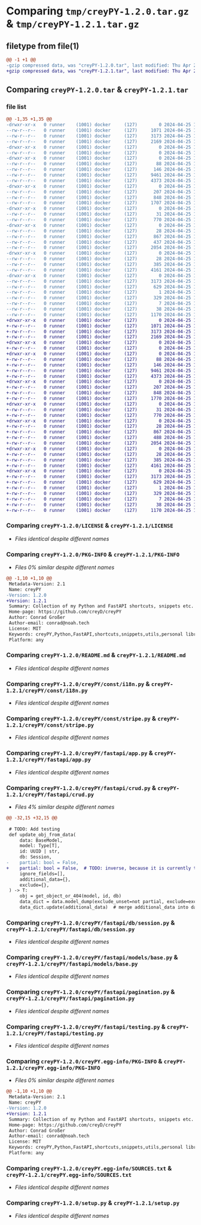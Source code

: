 # Comparing `tmp/creyPY-1.2.0.tar.gz` & `tmp/creyPY-1.2.1.tar.gz`

## filetype from file(1)

```diff
@@ -1 +1 @@
-gzip compressed data, was "creyPY-1.2.0.tar", last modified: Thu Apr 25 16:21:28 2024, max compression
+gzip compressed data, was "creyPY-1.2.1.tar", last modified: Thu Apr 25 16:46:38 2024, max compression
```

## Comparing `creyPY-1.2.0.tar` & `creyPY-1.2.1.tar`

### file list

```diff
@@ -1,35 +1,35 @@
-drwxr-xr-x   0 runner    (1001) docker     (127)        0 2024-04-25 16:21:28.566928 creyPY-1.2.0/
--rw-r--r--   0 runner    (1001) docker     (127)     1071 2024-04-25 16:21:12.000000 creyPY-1.2.0/LICENSE
--rw-r--r--   0 runner    (1001) docker     (127)     3173 2024-04-25 16:21:28.566928 creyPY-1.2.0/PKG-INFO
--rw-r--r--   0 runner    (1001) docker     (127)     2169 2024-04-25 16:21:12.000000 creyPY-1.2.0/README.md
-drwxr-xr-x   0 runner    (1001) docker     (127)        0 2024-04-25 16:21:28.562928 creyPY-1.2.0/creyPY/
--rw-r--r--   0 runner    (1001) docker     (127)        0 2024-04-25 16:21:12.000000 creyPY-1.2.0/creyPY/__init__.py
-drwxr-xr-x   0 runner    (1001) docker     (127)        0 2024-04-25 16:21:28.562928 creyPY-1.2.0/creyPY/const/
--rw-r--r--   0 runner    (1001) docker     (127)       88 2024-04-25 16:21:12.000000 creyPY-1.2.0/creyPY/const/__init__.py
--rw-r--r--   0 runner    (1001) docker     (127)      146 2024-04-25 16:21:12.000000 creyPY-1.2.0/creyPY/const/groups.py
--rw-r--r--   0 runner    (1001) docker     (127)     9461 2024-04-25 16:21:12.000000 creyPY-1.2.0/creyPY/const/i18n.py
--rw-r--r--   0 runner    (1001) docker     (127)     4373 2024-04-25 16:21:12.000000 creyPY-1.2.0/creyPY/const/stripe.py
-drwxr-xr-x   0 runner    (1001) docker     (127)        0 2024-04-25 16:21:28.562928 creyPY-1.2.0/creyPY/fastapi/
--rw-r--r--   0 runner    (1001) docker     (127)      207 2024-04-25 16:21:12.000000 creyPY-1.2.0/creyPY/fastapi/__init__.py
--rw-r--r--   0 runner    (1001) docker     (127)      848 2024-04-25 16:21:12.000000 creyPY-1.2.0/creyPY/fastapi/app.py
--rw-r--r--   0 runner    (1001) docker     (127)     1707 2024-04-25 16:21:12.000000 creyPY-1.2.0/creyPY/fastapi/crud.py
-drwxr-xr-x   0 runner    (1001) docker     (127)        0 2024-04-25 16:21:28.562928 creyPY-1.2.0/creyPY/fastapi/db/
--rw-r--r--   0 runner    (1001) docker     (127)       31 2024-04-25 16:21:12.000000 creyPY-1.2.0/creyPY/fastapi/db/__init__.py
--rw-r--r--   0 runner    (1001) docker     (127)      770 2024-04-25 16:21:12.000000 creyPY-1.2.0/creyPY/fastapi/db/session.py
-drwxr-xr-x   0 runner    (1001) docker     (127)        0 2024-04-25 16:21:28.562928 creyPY-1.2.0/creyPY/fastapi/models/
--rw-r--r--   0 runner    (1001) docker     (127)       28 2024-04-25 16:21:12.000000 creyPY-1.2.0/creyPY/fastapi/models/__init__.py
--rw-r--r--   0 runner    (1001) docker     (127)      867 2024-04-25 16:21:12.000000 creyPY-1.2.0/creyPY/fastapi/models/base.py
--rw-r--r--   0 runner    (1001) docker     (127)      437 2024-04-25 16:21:12.000000 creyPY-1.2.0/creyPY/fastapi/order_by.py
--rw-r--r--   0 runner    (1001) docker     (127)     2054 2024-04-25 16:21:12.000000 creyPY-1.2.0/creyPY/fastapi/pagination.py
-drwxr-xr-x   0 runner    (1001) docker     (127)        0 2024-04-25 16:21:28.562928 creyPY-1.2.0/creyPY/fastapi/schemas/
--rw-r--r--   0 runner    (1001) docker     (127)       28 2024-04-25 16:21:12.000000 creyPY-1.2.0/creyPY/fastapi/schemas/__init__.py
--rw-r--r--   0 runner    (1001) docker     (127)      385 2024-04-25 16:21:12.000000 creyPY-1.2.0/creyPY/fastapi/schemas/base.py
--rw-r--r--   0 runner    (1001) docker     (127)     4161 2024-04-25 16:21:12.000000 creyPY-1.2.0/creyPY/fastapi/testing.py
-drwxr-xr-x   0 runner    (1001) docker     (127)        0 2024-04-25 16:21:28.566928 creyPY-1.2.0/creyPY.egg-info/
--rw-r--r--   0 runner    (1001) docker     (127)     3173 2024-04-25 16:21:28.000000 creyPY-1.2.0/creyPY.egg-info/PKG-INFO
--rw-r--r--   0 runner    (1001) docker     (127)      629 2024-04-25 16:21:28.000000 creyPY-1.2.0/creyPY.egg-info/SOURCES.txt
--rw-r--r--   0 runner    (1001) docker     (127)        1 2024-04-25 16:21:28.000000 creyPY-1.2.0/creyPY.egg-info/dependency_links.txt
--rw-r--r--   0 runner    (1001) docker     (127)      329 2024-04-25 16:21:28.000000 creyPY-1.2.0/creyPY.egg-info/requires.txt
--rw-r--r--   0 runner    (1001) docker     (127)        7 2024-04-25 16:21:28.000000 creyPY-1.2.0/creyPY.egg-info/top_level.txt
--rw-r--r--   0 runner    (1001) docker     (127)       38 2024-04-25 16:21:28.566928 creyPY-1.2.0/setup.cfg
--rw-r--r--   0 runner    (1001) docker     (127)     1170 2024-04-25 16:21:12.000000 creyPY-1.2.0/setup.py
+drwxr-xr-x   0 runner    (1001) docker     (127)        0 2024-04-25 16:46:38.754283 creyPY-1.2.1/
+-rw-r--r--   0 runner    (1001) docker     (127)     1071 2024-04-25 16:46:19.000000 creyPY-1.2.1/LICENSE
+-rw-r--r--   0 runner    (1001) docker     (127)     3173 2024-04-25 16:46:38.754283 creyPY-1.2.1/PKG-INFO
+-rw-r--r--   0 runner    (1001) docker     (127)     2169 2024-04-25 16:46:19.000000 creyPY-1.2.1/README.md
+drwxr-xr-x   0 runner    (1001) docker     (127)        0 2024-04-25 16:46:38.750282 creyPY-1.2.1/creyPY/
+-rw-r--r--   0 runner    (1001) docker     (127)        0 2024-04-25 16:46:19.000000 creyPY-1.2.1/creyPY/__init__.py
+drwxr-xr-x   0 runner    (1001) docker     (127)        0 2024-04-25 16:46:38.750282 creyPY-1.2.1/creyPY/const/
+-rw-r--r--   0 runner    (1001) docker     (127)       88 2024-04-25 16:46:19.000000 creyPY-1.2.1/creyPY/const/__init__.py
+-rw-r--r--   0 runner    (1001) docker     (127)      146 2024-04-25 16:46:19.000000 creyPY-1.2.1/creyPY/const/groups.py
+-rw-r--r--   0 runner    (1001) docker     (127)     9461 2024-04-25 16:46:19.000000 creyPY-1.2.1/creyPY/const/i18n.py
+-rw-r--r--   0 runner    (1001) docker     (127)     4373 2024-04-25 16:46:19.000000 creyPY-1.2.1/creyPY/const/stripe.py
+drwxr-xr-x   0 runner    (1001) docker     (127)        0 2024-04-25 16:46:38.750282 creyPY-1.2.1/creyPY/fastapi/
+-rw-r--r--   0 runner    (1001) docker     (127)      207 2024-04-25 16:46:19.000000 creyPY-1.2.1/creyPY/fastapi/__init__.py
+-rw-r--r--   0 runner    (1001) docker     (127)      848 2024-04-25 16:46:19.000000 creyPY-1.2.1/creyPY/fastapi/app.py
+-rw-r--r--   0 runner    (1001) docker     (127)     1770 2024-04-25 16:46:19.000000 creyPY-1.2.1/creyPY/fastapi/crud.py
+drwxr-xr-x   0 runner    (1001) docker     (127)        0 2024-04-25 16:46:38.754283 creyPY-1.2.1/creyPY/fastapi/db/
+-rw-r--r--   0 runner    (1001) docker     (127)       31 2024-04-25 16:46:19.000000 creyPY-1.2.1/creyPY/fastapi/db/__init__.py
+-rw-r--r--   0 runner    (1001) docker     (127)      770 2024-04-25 16:46:19.000000 creyPY-1.2.1/creyPY/fastapi/db/session.py
+drwxr-xr-x   0 runner    (1001) docker     (127)        0 2024-04-25 16:46:38.754283 creyPY-1.2.1/creyPY/fastapi/models/
+-rw-r--r--   0 runner    (1001) docker     (127)       28 2024-04-25 16:46:19.000000 creyPY-1.2.1/creyPY/fastapi/models/__init__.py
+-rw-r--r--   0 runner    (1001) docker     (127)      867 2024-04-25 16:46:19.000000 creyPY-1.2.1/creyPY/fastapi/models/base.py
+-rw-r--r--   0 runner    (1001) docker     (127)      488 2024-04-25 16:46:19.000000 creyPY-1.2.1/creyPY/fastapi/order_by.py
+-rw-r--r--   0 runner    (1001) docker     (127)     2054 2024-04-25 16:46:19.000000 creyPY-1.2.1/creyPY/fastapi/pagination.py
+drwxr-xr-x   0 runner    (1001) docker     (127)        0 2024-04-25 16:46:38.754283 creyPY-1.2.1/creyPY/fastapi/schemas/
+-rw-r--r--   0 runner    (1001) docker     (127)       28 2024-04-25 16:46:19.000000 creyPY-1.2.1/creyPY/fastapi/schemas/__init__.py
+-rw-r--r--   0 runner    (1001) docker     (127)      385 2024-04-25 16:46:19.000000 creyPY-1.2.1/creyPY/fastapi/schemas/base.py
+-rw-r--r--   0 runner    (1001) docker     (127)     4161 2024-04-25 16:46:19.000000 creyPY-1.2.1/creyPY/fastapi/testing.py
+drwxr-xr-x   0 runner    (1001) docker     (127)        0 2024-04-25 16:46:38.754283 creyPY-1.2.1/creyPY.egg-info/
+-rw-r--r--   0 runner    (1001) docker     (127)     3173 2024-04-25 16:46:38.000000 creyPY-1.2.1/creyPY.egg-info/PKG-INFO
+-rw-r--r--   0 runner    (1001) docker     (127)      629 2024-04-25 16:46:38.000000 creyPY-1.2.1/creyPY.egg-info/SOURCES.txt
+-rw-r--r--   0 runner    (1001) docker     (127)        1 2024-04-25 16:46:38.000000 creyPY-1.2.1/creyPY.egg-info/dependency_links.txt
+-rw-r--r--   0 runner    (1001) docker     (127)      329 2024-04-25 16:46:38.000000 creyPY-1.2.1/creyPY.egg-info/requires.txt
+-rw-r--r--   0 runner    (1001) docker     (127)        7 2024-04-25 16:46:38.000000 creyPY-1.2.1/creyPY.egg-info/top_level.txt
+-rw-r--r--   0 runner    (1001) docker     (127)       38 2024-04-25 16:46:38.754283 creyPY-1.2.1/setup.cfg
+-rw-r--r--   0 runner    (1001) docker     (127)     1170 2024-04-25 16:46:19.000000 creyPY-1.2.1/setup.py
```

### Comparing `creyPY-1.2.0/LICENSE` & `creyPY-1.2.1/LICENSE`

 * *Files identical despite different names*

### Comparing `creyPY-1.2.0/PKG-INFO` & `creyPY-1.2.1/PKG-INFO`

 * *Files 0% similar despite different names*

```diff
@@ -1,10 +1,10 @@
 Metadata-Version: 2.1
 Name: creyPY
-Version: 1.2.0
+Version: 1.2.1
 Summary: Collection of my Python and FastAPI shortcuts, snippets etc.
 Home-page: https://github.com/creyD/creyPY
 Author: Conrad Großer
 Author-email: conrad@noah.tech
 License: MIT
 Keywords: creyPY,Python,FastAPI,shortcuts,snippets,utils,personal library
 Platform: any
```

### Comparing `creyPY-1.2.0/README.md` & `creyPY-1.2.1/README.md`

 * *Files identical despite different names*

### Comparing `creyPY-1.2.0/creyPY/const/i18n.py` & `creyPY-1.2.1/creyPY/const/i18n.py`

 * *Files identical despite different names*

### Comparing `creyPY-1.2.0/creyPY/const/stripe.py` & `creyPY-1.2.1/creyPY/const/stripe.py`

 * *Files identical despite different names*

### Comparing `creyPY-1.2.0/creyPY/fastapi/app.py` & `creyPY-1.2.1/creyPY/fastapi/app.py`

 * *Files identical despite different names*

### Comparing `creyPY-1.2.0/creyPY/fastapi/crud.py` & `creyPY-1.2.1/creyPY/fastapi/crud.py`

 * *Files 4% similar despite different names*

```diff
@@ -32,15 +32,15 @@
 
 # TODO: Add testing
 def update_obj_from_data(
     data: BaseModel,
     model: Type[T],
     id: UUID | str,
     db: Session,
-    partial: bool = False,
+    partial: bool = False,  # TODO: inverse, because it is currently the wrong way around
     ignore_fields=[],
     additional_data={},
     exclude={},
 ) -> T:
     obj = get_object_or_404(model, id, db)
     data_dict = data.model_dump(exclude_unset=not partial, exclude=exclude)
     data_dict.update(additional_data)  # merge additional_data into data_dict
```

### Comparing `creyPY-1.2.0/creyPY/fastapi/db/session.py` & `creyPY-1.2.1/creyPY/fastapi/db/session.py`

 * *Files identical despite different names*

### Comparing `creyPY-1.2.0/creyPY/fastapi/models/base.py` & `creyPY-1.2.1/creyPY/fastapi/models/base.py`

 * *Files identical despite different names*

### Comparing `creyPY-1.2.0/creyPY/fastapi/pagination.py` & `creyPY-1.2.1/creyPY/fastapi/pagination.py`

 * *Files identical despite different names*

### Comparing `creyPY-1.2.0/creyPY/fastapi/testing.py` & `creyPY-1.2.1/creyPY/fastapi/testing.py`

 * *Files identical despite different names*

### Comparing `creyPY-1.2.0/creyPY.egg-info/PKG-INFO` & `creyPY-1.2.1/creyPY.egg-info/PKG-INFO`

 * *Files 0% similar despite different names*

```diff
@@ -1,10 +1,10 @@
 Metadata-Version: 2.1
 Name: creyPY
-Version: 1.2.0
+Version: 1.2.1
 Summary: Collection of my Python and FastAPI shortcuts, snippets etc.
 Home-page: https://github.com/creyD/creyPY
 Author: Conrad Großer
 Author-email: conrad@noah.tech
 License: MIT
 Keywords: creyPY,Python,FastAPI,shortcuts,snippets,utils,personal library
 Platform: any
```

### Comparing `creyPY-1.2.0/creyPY.egg-info/SOURCES.txt` & `creyPY-1.2.1/creyPY.egg-info/SOURCES.txt`

 * *Files identical despite different names*

### Comparing `creyPY-1.2.0/setup.py` & `creyPY-1.2.1/setup.py`

 * *Files identical despite different names*

